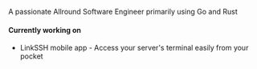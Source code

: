 A passionate Allround Software Engineer primarily using Go and Rust

#### Currently working on
- LinkSSH mobile app - Access your server's terminal easily from your pocket

